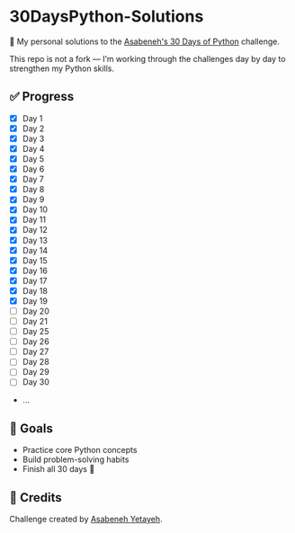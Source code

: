 # 30DaysPython-Solutions

📘 My personal solutions to the [Asabeneh's 30 Days of Python](https://github.com/Asabeneh/30-Days-Of-Python) challenge.

This repo is not a fork — I’m working through the challenges day by day to strengthen my Python skills.

## ✅ Progress

- [x] Day 1
- [x] Day 2
- [x] Day 3
- [x] Day 4
- [x] Day 5
- [x] Day 6
- [x] Day 7
- [x] Day 8
- [x] Day 9
- [x] Day 10
- [x] Day 11
- [x] Day 12
- [x] Day 13
- [x] Day 14
- [x] Day 15
- [x] Day 16
- [x] Day 17
- [x] Day 18
- [x] Day 19
- [ ] Day 20
- [ ] Day 21
- [ ] Day 25
- [ ] Day 26
- [ ] Day 27
- [ ] Day 28
- [ ] Day 29
- [ ] Day 30
- ...

## 🧠 Goals

- Practice core Python concepts
- Build problem-solving habits
- Finish all 30 days 💪

## 📎 Credits

Challenge created by [Asabeneh Yetayeh](https://github.com/Asabeneh).

